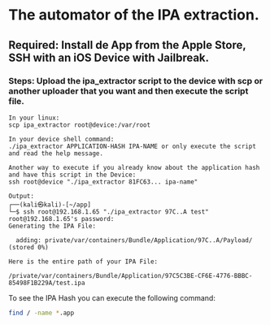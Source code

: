 # The automator of the IPA extraction.

## Required: Install de App from the Apple Store, SSH with an iOS Device with Jailbreak.

### Steps: Upload the ipa_extractor script to the device with scp or another uploader that you want and then execute the script file.

```shell
In your linux:
scp ipa_extractor root@device:/var/root

In your device shell command:
./ipa_extractor APPLICATION-HASH IPA-NAME or only execute the script and read the help message.
```

```
Another way to execute if you already know about the application hash and have this script in the Device:
ssh root@device "./ipa_extractor 81FC63... ipa-name"

Output:
┌──(kali㉿kali)-[~/app]
└─$ ssh root@192.168.1.65 "./ipa_extractor 97C..A test"          
root@192.168.1.65's password: 
Generating the IPA File:

  adding: private/var/containers/Bundle/Application/97C..A/Payload/ (stored 0%)
  
Here is the entire path of your IPA File:

/private/var/containers/Bundle/Application/97C5C3BE-CF6E-4776-BBBC-85498F1B229A/test.ipa
```

To see the IPA Hash you can execute the following command:
```bash
find / -name *.app
```

